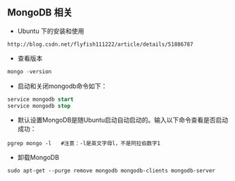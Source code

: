 ## MongoDB 相关

- Ubuntu 下的安装和使用

```
http://blog.csdn.net/flyfish111222/article/details/51886787
```

- 查看版本

```sql
mongo -version
```

- 启动和关闭mongodb命令如下：

```sql
service mongodb start
service mongodb stop
```

- 默认设置MongoDB是随Ubuntu启动自动启动的。输入以下命令查看是否启动成功：

```
pgrep mongo -l   #注意：-l是英文字母l，不是阿拉伯数字1
```

- 卸载MongoDB

```
sudo apt-get --purge remove mongodb mongodb-clients mongodb-server
```

